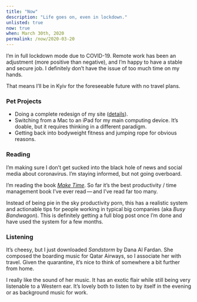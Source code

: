 ```yaml
---
title: "Now"
description: "Life goes on, even in lockdown."
unlisted: true
now: true
when: March 30th, 2020
permalink: /now/2020-03-20
---
```


I’m in full lockdown mode due to COVID-19. Remote work has been an adjustment (more positive than negative), and I’m happy to have a stable and secure job. I definitely don’t have the issue of too much time on my hands. 

That means I’ll be in Kyiv for the foreseeable future with no travel plans. 

### Pet Projects 

- Doing a complete redesign of my site ([details](/redesign)).  
- Switching from a Mac to an iPad for my main computing device. It’s doable, but it requires thinking in a different paradigm. 
- Getting back into bodyweight fitness and jumping rope for obvious reasons. 


### Reading 

I’m making sure I don’t get sucked into the black hole of news and social media about coronavirus. I’m staying informed, but not going overboard. 

I’m reading the book *[Make Time](https://maketime.blog)*. So far it’s the best productivity / time management book I’ve ever read&thinsp;—&thinsp;and I’ve read far too many.

Instead of being pie in the sky productivity porn, this has a realistic system and actionable tips for people working in typical big companies (aka *Busy Bandwagon*). This is definitely getting a full blog post once I’m done and have used the system for a few months.  

### Listening 

It’s cheesy, but I just downloaded *Sandstorm* by Dana Al Fardan. She composed the boarding music for Qatar Airways, so I associate her with travel. Given the quarantine, it’s nice to think of somewhere a bit further from home. 

I really like the sound of her music. It has an exotic flair while still being very listenable to a Western ear. It’s lovely both to listen to by itself in the evening or as background music for work. 